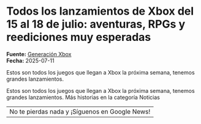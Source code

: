 # Todos los lanzamientos de Xbox del 15 al 18 de julio: aventuras, RPGs y reediciones muy esperadas

**Fuente:** [Generación Xbox](https://generacionxbox.com/todos-los-lanzamientos-de-xbox-del-15-al-18-de-julio-aventuras-rpgs-y-reediciones-muy-esperadas/)  
**Fecha:** 2025-07-11

Estos son todos los juegos que llegan a Xbox la próxima semana, tenemos grandes lanzamientos.

Estos son todos los juegos que llegan a Xbox la próxima semana, tenemos grandes lanzamientos.
Más historias en la categoría Noticias
<table><tr><td>No te pierdas nada y ¡Síguenos en Google News! </… [+1835 chars]
